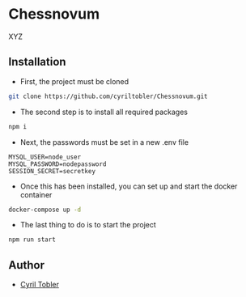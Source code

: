 # Chessnovum

XYZ


## Installation

- First, the project must be cloned
``` bash
git clone https://github.com/cyriltobler/Chessnovum.git
 ```

- The second step is to install all required packages
 ``` bash
npm i
 ```
 - Next, the passwords must be set in a new .env file
 ```
MYSQL_USER=node_user
MYSQL_PASSWORD=nodepassword
SESSION_SECRET=secretkey
```
- Once this has been installed, you can set up and start the docker container
 ``` bash
docker-compose up -d
 ```
- The last thing to do is to start the project
``` bash
npm run start
```
## Author
- [Cyril Tobler](https://github.com/cyriltobler)